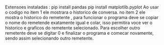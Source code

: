 Extensoes instaladas : 
pip install pandas
pip install matplotlib.pyplot
Ao usar o codigo no item 1 ele mostrara o historico de conversa.
no item 2 ele mostra o historico do remetente , para funcionar o programa deve se copiar o nome do remetende exatamente igual e colar, isso permitira voce ver o historico e graficos do remetente selecionado.
Para escolher outro remetente deve se digitar 0 e finalizar o programa e comecar novamente, sendo assim selecionando outro remetente.
